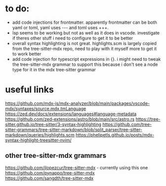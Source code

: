 # to do:
- add code injections for frontmatter. apparently frontmatter can be both yaml or toml, yaml uses --- and toml uses +++.
- lsp seems to be working but not as well as it does in vscode. investigate if theres other stuff i need to configure to get it to be better
- overall syntax highlighting is not great. highlights.scm is largely copied from the tree-sitter-mdx repo, need to play with it myself more to get it to work better
- add code injection for typescript expressions in {}. i might need to tweak the tree-sitter-mdx grammar to support this because i don't see a node type for it in the mdx tree-sitter grammar

# useful links
https://github.com/mdx-js/mdx-analyzer/blob/main/packages/vscode-mdx/syntaxes/source.mdx.tmLanguage
https://zed.dev/docs/extensions/languages#language-metadata
https://github.com/zed-extensions/astro/blob/main/src/astro.rs
https://tree-sitter.github.io/tree-sitter/3-syntax-highlighting
https://github.com/tree-sitter-grammars/tree-sitter-markdown/blob/split_parser/tree-sitter-markdown/queries/highlights.scm
https://phelipetls.github.io/posts/mdx-syntax-highlight-treesitter-nvim/

## other tree-sitter-mdx grammars
https://github.com/jlopezcur/tree-sitter-mdx - currently using this one
https://github.com/pynappo/tree-sitter-mdx
https://github.com/sangdth/tree-sitter-mdx